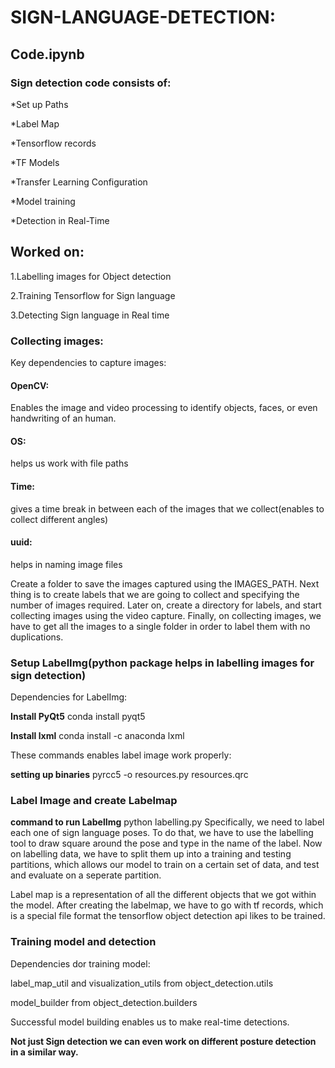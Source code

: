 # SIGN-LANGUAGE-DETECTION:

## Code.ipynb

   ### Sign detection code consists of:
   
   *Set up Paths
    
   *Label Map
    
   *Tensorflow records
   
   *TF Models
   
   *Transfer Learning Configuration
   
   *Model training
   
   *Detection in Real-Time

## Worked on:

1.Labelling images for Object detection

2.Training Tensorflow for Sign language

3.Detecting Sign language in Real time

### Collecting images:
        
   Key dependencies to capture images:
   
   #### OpenCV: 
   Enables the image and video processing to identify objects, faces, or even handwriting of an human.
   
   #### OS: 
   helps us work with file paths
   
   #### Time: 
   gives a time break in between each of the images that we collect(enables to collect different angles)
   
   #### uuid: 
   helps in naming image files

Create a folder to save the images captured using the IMAGES_PATH. Next thing is to create labels that we are going to collect and specifying the number of images required. Later on, create a directory for labels, and start collecting images using the video capture. Finally, on collecting images, we have to get all the images to a single folder in order to label them with no duplications.
         
### Setup LabelImg(python package helps in labelling images for sign detection)
        
   Dependencies for LabelImg:
        
   **Install PyQt5** conda install pyqt5
        
   **Install lxml** conda install -c anaconda lxml
    
These commands enables label image work properly:

   **setting up binaries** pyrcc5 -o resources.py resources.qrc
   
   
### Label Image and create Labelmap

**command to run LabelImg** python labelling.py
Specifically, we need to label each one of sign language poses. To do that, we have to use the labelling tool to draw square around the pose and type in the name of the label. Now on labelling data, we have to split them up into a training and testing partitions, which allows our model to train on a certain set of data, and test and evaluate on a seperate partition.

Label map is a representation of all the different objects that we got within the model. After creating the labelmap, we have to go with tf records, which is a special file format the tensorflow object detection api likes to be trained.

### Training model and detection

Dependencies dor training model:

label_map_util and visualization_utils from object_detection.utils

model_builder from object_detection.builders
   
Successful model building enables us to make real-time detections.

**Not just Sign detection we can even work on different posture detection in a similar way.**
